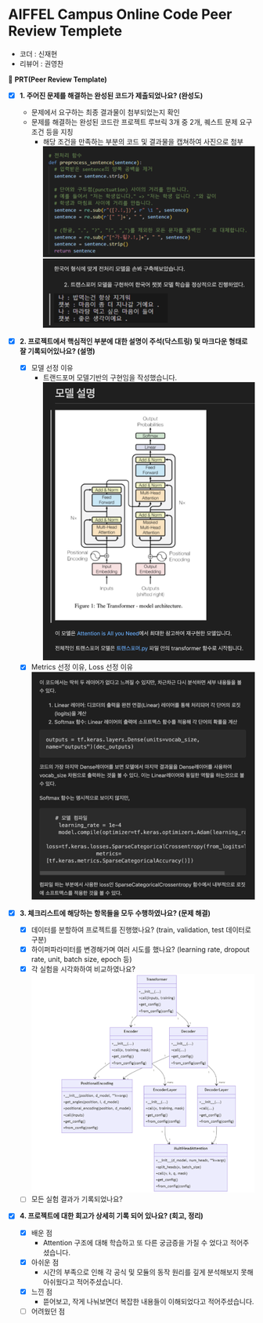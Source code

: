 # AIFFEL Campus Online Code Peer Review Templete
- 코더 : 신재현
- 리뷰어 : 권영찬


🔑 **PRT(Peer Review Template)**

- [x]  **1. 주어진 문제를 해결하는 완성된 코드가 제출되었나요? (완성도)**
    - 문제에서 요구하는 최종 결과물이 첨부되었는지 확인
    - 문제를 해결하는 완성된 코드란 프로젝트 루브릭 3개 중 2개, 
    퀘스트 문제 요구조건 등을 지칭
        - 해당 조건을 만족하는 부분의 코드 및 결과물을 캡쳐하여 사진으로 첨부
            ![alt text](./reviewimg/image-3.png)
            ![alt text](./reviewimg/image-2.png)

- [x]  **2. 프로젝트에서 핵심적인 부분에 대한 설명이 주석(닥스트링) 및 마크다운 형태로 잘 기록되어있나요? (설명)**
    - [x]  모델 선정 이유
        - 트랜드포머 모델기반의 구현임을 작성했습니다.
        ![alt text](./reviewimg/image.png)
    - [x]  Metrics 선정 이유, Loss 선정 이유
        ![alt text](./reviewimg/image_loss.png)

- [x]  **3. 체크리스트에 해당하는 항목들을 모두 수행하였나요? (문제 해결)**
    - [x]  데이터를 분할하여 프로젝트를 진행했나요? (train, validation, test 데이터로 구분)
    - [x]  하이퍼파라미터를 변경해가며 여러 시도를 했나요? (learning rate, dropout rate, unit, batch size, epoch 등)
    - [x]  각 실험을 시각화하여 비교하였나요?
        ![alt text](./reviewimg/image-1.png)
    - [ ]  모든 실험 결과가 기록되었나요?

- [x]  **4. 프로젝트에 대한 회고가 상세히 기록 되어 있나요? (회고, 정리)**
    - [x]  배운 점
        - Attention 구조에 대해 학습하고 또 다른 궁금증을 가질 수 었다고 적어주셨습니다.
    - [x]  아쉬운 점
        - 시간의 부족으로 인해 각 공식 및 모듈의 동작 원리를 깊게 분석해보지 못해 아쉬웠다고 적어주셨습니다.
    - [x]  느낀 점
        - 뜯어보고, 작게 나눠보면더 복잡한 내용들이 이해되었다고 적어주셨습니다.
    - [ ]  어려웠던 점
